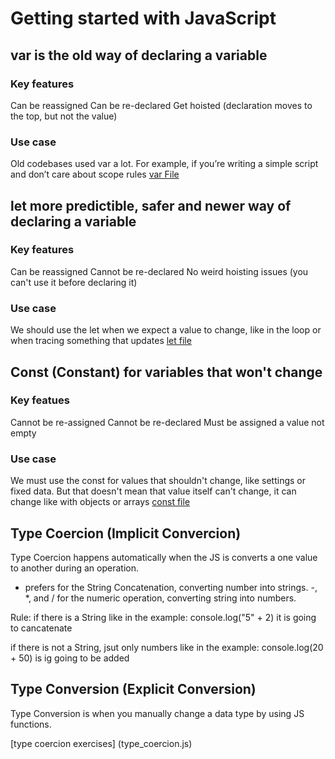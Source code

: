 # Getting started with JavaScript

## var is the old way of declaring a variable

### Key features

Can be reassigned
Can be re-declared
Get hoisted (declaration moves to the top, but not the value)

### Use case

Old codebases used var a lot. For example, if you’re writing a simple script and don’t care about scope rules
[var File](var.js)

## let more predictible, safer and newer way of declaring a variable

### Key features

Can be reassigned
Cannot be re-declared
No weird hoisting issues (you can't use it before declaring it)

### Use case
We should use the let when we expect a value to change, like in the loop or when tracing something that updates
[let file](let.js)

## Const (Constant) for variables that won't change

### Key featues 

Cannot be re-assigned
Cannot be re-declared
Must be assigned a value not empty

### Use case

We must use the const for values that shouldn't change, like settings or fixed data.
But that doesn't mean that value itself can't change, it can change like with objects or arrays
[const file](const.js)

## Type Coercion (Implicit Convercion)

Type Coercion happens automatically when the JS is converts a one value to another during an operation.

+ prefers for the String Concatenation, converting number into strings.
-, *, and / for the numeric operation, converting string into numbers.

Rule: if there is a String like in the example: 
console.log("5" + 2) it is going to cancatenate

if there is not a String, jsut only numbers like in the example:
console.log(20 + 50) is ig going to be added

## Type Conversion (Explicit Conversion)

Type Conversion is when you manually change a data type by using JS functions.

[type coercion exercises] (type_coercion.js)
